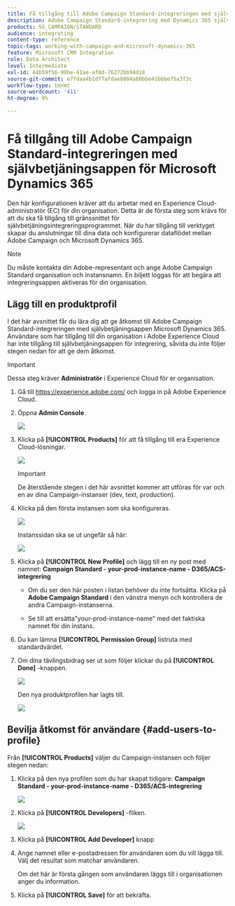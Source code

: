```yaml
---
title: Få tillgång till Adobe Campaign Standard-integreringen med självbetjäningsappen Dynamics 365
description: Adobe Campaign Standard-integrering med Dynamics 365 självbetjäningsapp
products: SG_CAMPAIGN/STANDARD
audience: integrating
content-type: reference
topic-tags: working-with-campaign-and-microsoft-dynamics-365
feature: Microsoft CRM Integration
role: Data Architect
level: Intermediate
exl-id: 44b59f56-99be-41ae-af8d-76272bb94d18
source-git-commit: e7fdaa4b1d77afdae8004a88bbe41bbbe75a3f3c
workflow-type: tm+mt
source-wordcount: '411'
ht-degree: 0%

---
```


# Få tillgång till Adobe Campaign Standard-integreringen med självbetjäningsappen för Microsoft Dynamics 365

Den här konfigurationen kräver att du arbetar med en Experience Cloud-administratör (EC) för din organisation. Detta är de första steg som krävs för att du ska få tillgång till gränssnittet för självbetjäningsintegreringsprogrammet. När du har tillgång till verktyget skapar du anslutningar till dina data och konfigurerar dataflödet mellan Adobe Campaign och Microsoft Dynamics 365.

>[!NOTE]
>
>Du måste kontakta din Adobe-representant och ange Adobe Campaign Standard organisation och instansnamn. En biljett loggas för att begära att integreringsappen aktiveras för din organisation.

## Lägg till en produktprofil

I det här avsnittet får du lära dig att ge åtkomst till Adobe Campaign Standard-integreringen med självbetjäningsappen Microsoft Dynamics 365. Användare som har tillgång till din organisation i Adobe Experience Cloud har inte tillgång till självbetjäningsappen för integrering, såvida du inte följer stegen nedan för att ge dem åtkomst.

>[!IMPORTANT]
>
> Dessa steg kräver **Administratör** i Experience Cloud för er organisation.
>

1. Gå till https://experience.adobe.com/ och logga in på Adobe Experience Cloud.
1. Öppna **Admin Console**.

   ![](assets/do-not-localize/d365-to-acs-access-3.png)

1. Klicka på **[!UICONTROL Products]** för att få tillgång till era Experience Cloud-lösningar.

   ![](assets/do-not-localize/d365-to-acs-access-6.png)


   >[!IMPORTANT]
   >
   >De återstående stegen i det här avsnittet kommer att utföras för var och en av dina Campaign-instanser (dev, text, production).
   >

1. Klicka på den första instansen som ska konfigureras.

   ![](assets/do-not-localize/d365-to-acs-access-6.png)

   Instanssidan ska se ut ungefär så här:

   ![](assets/do-not-localize/d365-to-acs-access-8.png)

1. Klicka på **[!UICONTROL New Profile]** och lägg till en ny post med namnet: **Campaign Standard - your-prod-instance-name - D365/ACS-integrering**

   * Om du ser den här posten i listan behöver du inte fortsätta. Klicka på **Adobe Campaign Standard** i den vänstra menyn och kontrollera de andra Campaign-instanserna.

   * Se till att ersätta&quot;your-prod-instance-name&quot; med det faktiska namnet för din instans.

1. Du kan lämna **[!UICONTROL Permission Group]** listruta med standardvärdet.

1. Om dina tävlingsbidrag ser ut som följer klickar du på **[!UICONTROL Done]** -knappen.

   ![](assets/do-not-localize/d365-to-acs-access-14.png)

   Den nya produktprofilen har lagts till.

   ![](assets/do-not-localize/d365-to-acs-access-15.png)

## Bevilja åtkomst för användare {#add-users-to-profile}

Från **[!UICONTROL Products]**  väljer du Campaign-instansen och följer stegen nedan:

1. Klicka på den nya profilen som du har skapat tidigare:  **Campaign Standard - your-prod-instance-name - D365/ACS-integrering**

   ![](assets/do-not-localize/d365-to-acs-access-15.png)

1. Klicka på **[!UICONTROL Developers]** -fliken.

   ![](assets/do-not-localize/d365-to-acs-access-18.png)

1. Klicka på **[!UICONTROL Add Developer]** knapp

1. Ange namnet eller e-postadressen för användaren som du vill lägga till.  Välj det resultat som matchar användaren.

   Om det här är första gången som användaren läggs till i organisationen anger du information.

1. Klicka på **[!UICONTROL Save]** för att bekräfta.
